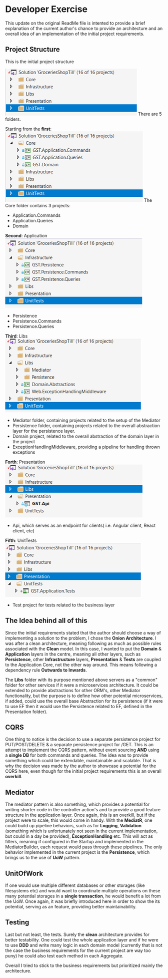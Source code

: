 # Developer Exercise

This update on the original ReadMe file is intented to provide a brief explanation of the current author's chance to provide an architecture and an overall idea of an implementation of the initial project requirements.


## Project Structure
This is the initial project structure

![Image description](Images/ProjectStructure1.png)
There are 5 folders.

Starting from the **first**:
![Image description](Images/ProjectStructure2.png)
The Core folder contains 3 projects:
- Application.Commands
- Application.Queries
- Domain

**Second**: Application
![Image description](Images/ProjectStructure3.png)
- Persistence
- Persistence.Commands
- Persistence.Queries

**Third**: Libs
![Image description](Images/ProjectStructure4.png)
- Mediator folder, containing projects related to the setup of the Mediator
- Persistence folder, containing projects related to the overall abstraction layer for the persistence layer.
- Domain project, related to the overall abstraction of the domain layer in the project
- ExceptionHandlingMiddleware, providing a pipeline for handling thrown exceptions

**Forth**: Presentation
![Image description](Images/ProjectStructure5.png)
- Api, which serves as an endpoint for clients( i.e. Angular client, React client, etc)

**Fifth**: UnitTests
![Image description](Images/ProjectStructure6.png)
- Test project for tests related to the business layer

                                            
## The Idea behind all of this

Since the initial requirements stated that the author should choose a way of implementing
a solution to the problem, I chose the **Onion Architecture**. I was after a clean architecture, meaning following as much as possible rules associated with the **Clean** model. In this case, I wanted to put the **Domain** & **Application** layers in the centre, meaning all other layers, such as **Persistence**, other **Infrastructure** layers, **Presentation** & **Tests** are coupled to the Application Core, not the other way around. This means following a dependency rule **Outwards to Inwards**.

The **Libs** folder with its purpose mentioned above servers as a "common" folder for other services if it were a microservices architecture. It could be extended to provide abstractions for other ORM's, other Mediator functionality, but the purpose is to define how other potential microservices, if added, could use the overall base Abstraction for its persistence (if it were to use EF then it would use the Persistence related to EF, defined in the Presentation folder).

## CQRS
One thing to notice is the decision to use a separate persistence project for PUT/POST/DELETE & a separate persistence project for /GET. This is an attempt to 
implement the CQRS pattern, without event sourcing **AND** using a **single DB** for both commands and queries. The idea was to provide something which could be extendable, maintainable and scalable. That is why the decision was made by the author to showcase a potential for the CQRS here, even though for the initial project requirements this is an overall **overkill**.

## Mediator
The mediator pattern is also something, which provides a potential for writing shorter code in the controller action's and to provide a good feature structure in the application layer. Once again, this is an overkill, but if the project were to scale, this would come in handy. With the **MediatR**, one could build up pipeline behaviors, such as for **Logging**, **Validation** (something which is unfortunately not seen in the current implementation, but could in a day be provided), **ExceptionHandling** etc. This will act as filters, meaning if configured in the Startup and implemented in the MediatorBuilder, each request would pass through these pipelines. The only behavior implemented in the current project is the **Persistence**, which brings us to the use of **UoW** pattern.

## UnitOfWork  

If one would use multiple different databases or other storages (like filesystems etc) and would want to coordinate multiple operations on these many potential storages in a **single transaction**, he would benefit a lot from the UoW. Once again, it was briefly introduced here in order to show the its potential, serving as an feature, providing better maintainability.

## Testing
Last but not least, the tests. Surely the **clean** architecture provides for better testability. One could test the whole application layer and if he were to use **DDD** and write many logic in each domain model (currently that is not the case the business requirements for the current project are way too puny) he could also test each method in each Aggregate.


Overall I tried to stick to the business requirements but prioritized mainly the architecture.



 

